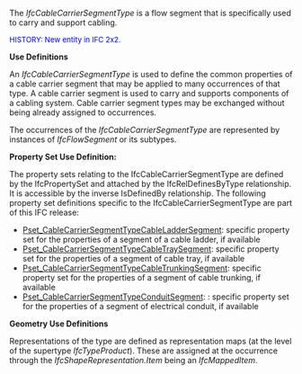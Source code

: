 ﻿The _IfcCableCarrierSegmentType_ is a flow segment that is specifically used to carry and support cabling.

> <font color="#0000ff" size="-1">
HISTORY: New entity
in IFC 2x2.</font>

****Use Definitions****

An _IfcCableCarrierSegmentType_ is used to define the common properties of a cable carrier segment that may be applied to many occurrences of that type. A cable carrier segment is used to carry and supports components of a cabling system. Cable carrier segment types may be exchanged without being already assigned to occurrences.

The occurrences of the _IfcCableCarrierSegmentType_ are represented by instances of _IfcFlowSegment_ or its subtypes.

****Property Set Use Definition:****

The property sets relating to the IfcCableCarrierSegmentType are defined by the IfcPropertySet and attached by the IfcRelDefinesByType relationship. It is accessible by the inverse IsDefinedBy relationship. The following property set definitions specific to the IfcCableCarrierSegmentType are part of this IFC release:

* [Pset_CableCarrierSegmentTypeCableLadderSegment](../../psd/IfcElectricalDomain/Pset_CableCarrierSegmentTypeCableLadderSegment.xml): specific property set for the properties of a segment of a cable ladder, if available 
* [Pset_CableCarrierSegmentTypeCableTraySegment](../../psd/IfcElectricalDomain/Pset_CableCarrierSegmentTypeCableTraySegment.xml): specific property set for the properties of a segment of cable tray, if available
* [Pset_CableCarrierSegmentTypeCableTrunkingSegment](../../psd/IfcElectricalDomain/Pset_CableCarrierSegmentTypeCableTrunkingSegment.xml): specific property set for the properties of a segment of cable trunking, if available
* [Pset_CableCarrierSegmentTypeConduitSegment](../../psd/IfcElectricalDomain/Pset_CableCarrierSegmentTypeConduitSegment.xml): : specific property set for the properties of a segment of electrical conduit, if available

****Geometry Use Definitions****

Representations of the type are defined as representation maps (at the level of the supertype _IfcTypeProduct_). These are assigned at the occurrence through the _IfcShapeRepresentation.Item_ being an _IfcMappedItem_.